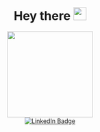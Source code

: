 <h1 align="center">
  Hey there
  <img src="https://media.giphy.com/media/hvRJCLFzcasrR4ia7z/giphy.gif" width="30px"/>
</h1>
<div id="header" align="center">
  <img src="https://media.giphy.com/media/hWRcNXjTj6RE75jKk5/giphy.gif" width="200"/>
</div>
<div id="badges" align="center">
  <a href="http://linkedin.com/in/alenakrasinskiene">
    <img src="https://img.shields.io/badge/LinkedIn-blue?style=for-the-badge&logo=linkedin&logoColor=white" alt="LinkedIn Badge" style="">
  </a>
  <!--<a href="your-youtube-URL">
    <img src="https://img.shields.io/badge/YouTube-red?style=for-the-badge&logo=youtube&logoColor=white" alt="Youtube Badge"/>
  </a>
  <a href="your-twitter-URL">
    <img src="https://img.shields.io/badge/Twitter-blue?style=for-the-badge&logo=twitter&logoColor=white" alt="Twitter Badge"/>
  </a>-->
</div>
<div id="viewsCounter" align="center">
  <img src="https://komarev.com/ghpvc/?username=KrasAlena&style=flat-square&color=blue" alt=""/>
</div>

<!--
**KrasAlena/KrasAlena** is a ✨ _special_ ✨ repository because its `README.md` (this file) appears on your GitHub profile.

Here are some ideas to get you started:

- 🔭 I’m currently working on ...
- 🌱 I’m currently learning ...
- 👯 I’m looking to collaborate on ...
- 🤔 I’m looking for help with ...
- 💬 Ask me about ...
- 📫 How to reach me: ...
- 😄 Pronouns: ...
- ⚡ Fun fact: ...
-->
